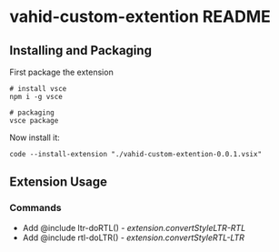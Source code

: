 # vahid-custom-extention README

## Installing and Packaging

First package the extension

```
# install vsce
npm i -g vsce

# packaging
vsce package
```

Now install it:

```
code --install-extension "./vahid-custom-extention-0.0.1.vsix"
```

## Extension Usage

### Commands

- Add @include ltr-doRTL() - _extension.convertStyleLTR-RTL_
- Add @include rtl-doLTR() - _extension.convertStyleRTL-LTR_
